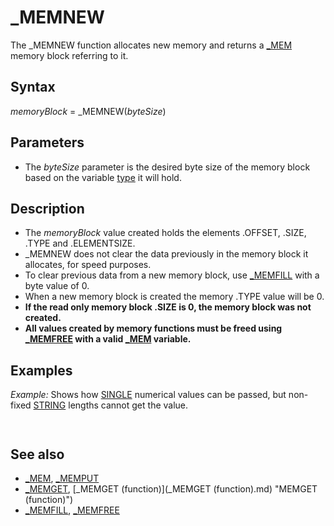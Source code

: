 # _MEMNEW

The _MEMNEW function allocates new memory and returns a [_MEM](_MEM.md) memory block referring to it.

  

## Syntax

*memoryBlock* = _MEMNEW(*byteSize*)
  

## Parameters

* The *byteSize* parameter is the desired byte size of the memory block based on the variable [type](type.md) it will hold.

  

## Description

* The *memoryBlock* value created holds the elements .OFFSET, .SIZE, .TYPE and .ELEMENTSIZE.
* _MEMNEW does not clear the data previously in the memory block it allocates, for speed purposes.
* To clear previous data from a new memory block, use [_MEMFILL](_MEMFILL.md) with a byte value of 0.
* When a new memory block is created the memory .TYPE value will be 0.
* **If the read only memory block .SIZE is 0, the memory block was not created.**
* **All values created by memory functions must be freed using [_MEMFREE](_MEMFREE.md) with a valid [_MEM](_MEM.md) variable.**

  

## Examples

*Example:* Shows how [SINGLE](SINGLE.md) numerical values can be passed, but non-fixed [STRING](STRING.md) lengths cannot get the value.

``` [DIM](DIM.md) m [AS](AS.md) [_MEM](_MEM.md) [DIM](DIM.md) f [AS](AS.md) [STRING](STRING.md) * 5 m = _MEMNEW(5) 'create new memory block of 5 bytes a = 12345.6 [_MEMPUT](_MEMPUT.md) m, m.OFFSET, a 'put single value [_MEMGET](_MEMGET.md) m, m.OFFSET, b 'get single value [PRINT](PRINT.md) "b = "; b c$ = "Doggy" [_MEMPUT](_MEMPUT.md) m, m.OFFSET, c$ 'put 5 byte string value [_MEMGET](_MEMGET.md) m, m.OFFSET, d$ 'get unfixed length string value [_MEMGET](_MEMGET.md) m, m.OFFSET, f  'get 5 byte string value e$ = [_MEMGET](_MEMGET.md) "MEMGET (function)")(m, m.OFFSET, [STRING](STRING.md) * 5) 'get 5 byte string value [PRINT](PRINT.md) "d$ = "; d$; [LEN](LEN.md)(d$) 'prints empty string [PRINT](PRINT.md) "e$ = "; e$; [LEN](LEN.md)(e$) [PRINT](PRINT.md) "f = "; f; [LEN](LEN.md)(f)  
```

``` b =  12345.6 d$ =  0 e$ = Doggy 5 f = Doggy 5  
```

  

## See also

* [_MEM](_MEM.md), [_MEMPUT](_MEMPUT.md)
* [_MEMGET](_MEMGET.md), [_MEMGET (function)](_MEMGET (function).md) "MEMGET (function)")
* [_MEMFILL](_MEMFILL.md), [_MEMFREE](_MEMFREE.md)

  
